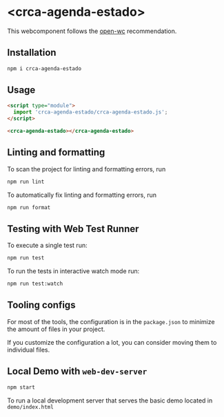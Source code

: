 # \<crca-agenda-estado>

This webcomponent follows the [open-wc](https://github.com/open-wc/open-wc) recommendation.

## Installation

```bash
npm i crca-agenda-estado
```

## Usage

```html
<script type="module">
  import 'crca-agenda-estado/crca-agenda-estado.js';
</script>

<crca-agenda-estado></crca-agenda-estado>
```

## Linting and formatting

To scan the project for linting and formatting errors, run

```bash
npm run lint
```

To automatically fix linting and formatting errors, run

```bash
npm run format
```

## Testing with Web Test Runner

To execute a single test run:

```bash
npm run test
```

To run the tests in interactive watch mode run:

```bash
npm run test:watch
```


## Tooling configs

For most of the tools, the configuration is in the `package.json` to minimize the amount of files in your project.

If you customize the configuration a lot, you can consider moving them to individual files.

## Local Demo with `web-dev-server`

```bash
npm start
```

To run a local development server that serves the basic demo located in `demo/index.html`
